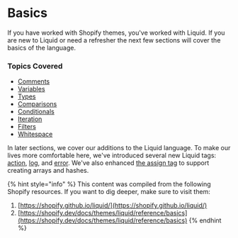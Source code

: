 # Basics

If you have worked with Shopify themes, you've worked with Liquid. If you are new to Liquid or need a refresher the next few sections will cover the basics of the language. 

### Topics Covered

* [Comments](comments.md)
* [Variables](variables.md)
* [Types](types.md)
* [Comparisons](comparison-operators.md)
* [Conditionals](conditional-statements.md)
* [Iteration](iteration.md)
* [Filters](basic-liquid-filters.md)
* [Whitespace](whitespace.md)

In later sections, we cover our additions to the Liquid language. To make our lives more comfortable here, we've introduced several new Liquid tags: [action](https://docs.usemechanic.com/article/359-the-action-tag), [log](https://docs.usemechanic.com/article/320-the-log-tag), and [error](https://docs.usemechanic.com/article/319-the-error-tag). We've also enhanced [the assign tag](https://docs.usemechanic.com/article/357-the-assign-tag) to support creating arrays and hashes.

{% hint style="info" %}
This content was compiled from the following Shopify resources.  If you want to dig deeper, make sure to visit them:

1. [https://shopify.github.io/liquid/](https://shopify.github.io/liquid/)
2. [https://shopify.dev/docs/themes/liquid/reference/basics](https://shopify.dev/docs/themes/liquid/reference/basics)
{% endhint %}



